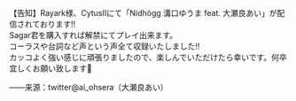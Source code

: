 【告知】Rayark様、CytusⅡにて「Nidhögg 溝口ゆうま feat. 大瀬良あい」が配信されております!!  
Sagar君を購入すれば解禁にてプレイ出来ます。  
コーラスや台詞など声という声全て収録いたしました!!  
カッコよく強い感じに頑張りましたので、楽しんでいただけたら幸いです。何卒宜しくお願い致します🐉   

——来源：twitter@ai_ohsera（大瀬良あい）